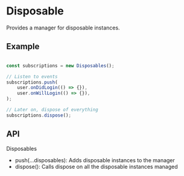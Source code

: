 # Disposable

Provides a manager for disposable instances.

## Example

```js

const subscriptions = new Disposables();

// Listen to events
subscriptions.push(
    user.onDidLogin(() => {}),
    user.onWillLogin(() => {}),
);

// Later on, dispose of everything
subscriptions.dispose();

```

## API

Disposables
 - push(...disposables): Adds disposable instances to the manager
 - dispose(): Calls dispose on all the disposable instances managed